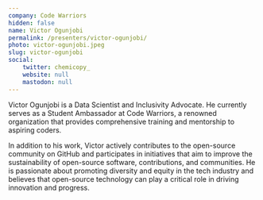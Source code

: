 ```yaml
---
company: Code Warriors
hidden: false
name: Victor Ogunjobi
permalink: /presenters/victor-ogunjobi/
photo: victor-ogunjobi.jpeg
slug: victor-ogunjobi
social:
    twitter: chemicopy_
    website: null
    mastodon: null
---
```


Victor Ogunjobi is a Data Scientist and Inclusivity Advocate. He currently serves as a Student Ambassador at Code Warriors, a renowned organization that provides comprehensive training and mentorship to aspiring coders.

In addition to his work, Victor actively contributes to the open-source community on GitHub and participates in initiatives that aim to improve the sustainability of open-source software, contributions, and communities. He is passionate about promoting diversity and equity in the tech industry and believes that open-source technology can play a critical role in driving innovation and progress.
